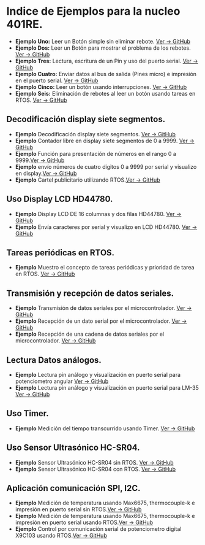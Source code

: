 # **Indice de Ejemplos para la nucleo 401RE.**
* **Ejemplo Uno:** Leer un Botón simple sin eliminar rebote. [Ver -> GitHub](https://github.com/crelec/EjemploBoton1)
* **Ejemplo Dos:** Leer un Botón para mostrar el problema de los rebotes. [Ver -> GitHub](https://github.com/crelec/EjemploBoton2)
* **Ejemplo Tres:** Lectura, escritura de un Pin y uso del puerto serial. [Ver -> GitHub](https://github.com/crelec/EjemploBoton4)
* **Ejemplo Cuatro:** Enviar datos al bus de salida (Pines micro) e impresión en el puerto serial. [Ver -> GitHub](https://github.com/crelec/EjemploBoton5)
* **Ejemplo Cinco:** Leer un botón usando interrupciones. [Ver -> GitHub](https://github.com/crelec/EjemploBoton3)
* **Ejemplo Seis:** Eliminación de rebotes al leer un botón usando tareas en RTOS. [Ver -> GitHub](https://github.com/crelec/EjemploBotonAntireboteRTOS_2)
## Decodificación display siete segmentos.
* **Ejemplo** Decodificación display siete segmentos. [Ver -> GitHub](https://github.com/crelec/EjemploDisplay7_1)
* **Ejemplo** Contador libre en display siete segmentos de 0 a 9999. [Ver -> GitHub](https://github.com/crelec/EjemploDisplay7Mux)
* **Ejemplo** Función para presentación de números en el rango 0 a 9999.[Ver -> GitHub](https://github.com/crelec/EjemploDisplay7_2)
* **Ejemplo** envío números de cuatro digitos 0 a 9999 por serial y visualizo en display.[Ver -> GitHub](https://github.com/crelec/EjemploDisplay7_3)
* **Ejemplo** Cartel publicitario utilizando RTOS.[Ver -> GitHub](https://github.com/crelec/EjemploDisplay7_4)
## Uso Display LCD HD44780.
* **Ejemplo** Display LCD DE 16 columnas y dos filas HD44780. [Ver -> GitHub](https://github.com/crelec/LCD_Base)
* **Ejemplo** Envía caracteres por serial y visualizo en LCD HD44780. [Ver -> GitHub](https://github.com/crelec/LCD_V0)
## Tareas periódicas en RTOS.
* **Ejemplo** Muestro el concepto de tareas periódicas y prioridad de tarea en RTOS. [Ver -> GitHub](https://github.com/crelec/EjemploTareaPeriodica)
## Transmisión y recepción de datos seriales.
* **Ejemplo** Transmisión de datos seriales por el microcontrolador. [Ver -> GitHub](https://github.com/crelec/EjemploPuertoSerial_TX)
* **Ejemplo** Recepción de un dato serial por el microcontrolador. [Ver -> GitHub](https://github.com/crelec/EjemploPuertoSerial_RX)
* **Ejemplo** Recepción de una cadena de datos seriales por el microcontrolador. [Ver -> GitHub](https://github.com/crelec/EjemploPuertoSerial_RX_V1)
## Lectura Datos análogos.
* **Ejemplo** Lectura pin análogo y visualización en puerto serial para potenciometro angular [Ver -> GitHub](https://github.com/crelec/Ejemplo-Potenciometro)
* **Ejemplo** Lectura pin análogo y visualización en puerto serial para LM-35 [Ver -> GitHub](https://github.com/crelec/Ejemplo-LM35)
## Uso Timer.
* **Ejemplo** Medición del tiempo transcurrido usando Timer. [Ver -> GitHub](https://github.com/crelec/EjemploUsoTimer)
## Uso Sensor Ultrasónico HC-SR04.
* **Ejemplo** Sensor Ultrasónico HC-SR04 sin RTOS. [Ver -> GitHub](https://github.com/crelec/EjemploUltrasonicoHCSR-V0)
* **Ejemplo** Sensor Ultrasónico HC-SR04 con RTOS. [Ver -> GitHub](https://github.com/crelec/EjemploUltrasonicoHCSR-V1)
## Aplicación comunicación SPI, I2C.
* **Ejemplo** Medición de temperatura usando Max6675, thermocouple-k e impresión en puerto serial sin RTOS.[Ver -> GitHub](https://github.com/crelec/TermoCupla_V0)
* **Ejemplo** Medición de temperatura usando Max6675, thermocouple-k e impresión en puerto serial usando RTOS.[Ver -> GitHub](https://github.com/crelec/TermoCupla_V1)
* **Ejemplo** Control por comunicación serial de potenciometro digital X9C103 usando RTOS.[Ver -> GitHub](https://github.com/crelec/Pot-Digital)
